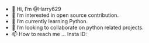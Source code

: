 - 👋 Hi, I’m @Harry629
- 👀 I’m interested in open source contribution.
- 🌱 I’m currently learning Python.
- 💞️ I’m looking to collaborate on python related projects.
- 📫 How to reach me ... Insta ID: 

<!---
Harry629/Harry629 is a ✨ special ✨ repository because its `README.md` (this file) appears on your GitHub profile.
You can click the Preview link to take a look at your changes.
--->
